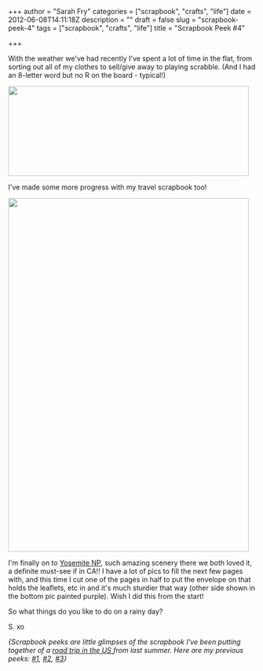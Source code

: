 +++
author = "Sarah Fry"
categories = ["scrapbook", "crafts", "life"]
date = 2012-06-08T14:11:18Z
description = ""
draft = false
slug = "scrapbook-peek-4"
tags = ["scrapbook", "crafts", "life"]
title = "Scrapbook Peek #4"

+++


With the weather we've had recently I've spent a lot of time in the flat, from sorting out all of my clothes to sell/give away to playing scrabble. (And I had an 8-letter word but no R on the board - typical!)

<a href="https://yayfryday.com/images/2012/06/scrabble.jpg"><img class="aligncenter size-full wp-image-816" title="scrabble" alt="" src="https://yayfryday.com/images/2012/06/scrabble.jpg" width="490" height="183" /></a>

I've made some more progress with my travel scrapbook too!

<a href="https://yayfryday.com/images/2012/06/scrapbook-4.jpg"><img class="aligncenter size-full wp-image-823" title="scrapbook 4" alt="" src="https://yayfryday.com/images/2012/06/scrapbook-4.jpg" width="490" height="720" /></a>

I'm finally on to <a href="http://www.nps.gov/yose/index.htm" target="_blank">Yosemite NP</a>, such amazing scenery there we both loved it, a definite must-see if in CA!! I have a lot of pics to fill the next few pages with, and this time I cut one of the pages in half to put the envelope on that holds the leaflets, etc in and it's much sturdier that way (other side shown in the bottom pic painted purple). Wish I did this from the start!

So what things do you like to do on a rainy day?

S. xo

<em>{Scrapbook peeks are little glimpses of the scrapbook I've been putting together of a <a href="https://yayfryday.com/post/category/usa-road-trip" target="_blank">road trip in the US </a>from last summer. Here are my previous peeks: <a title="A Chilled Out Weekend" href="https://yayfryday.com/post/a-chilled-out-weekend/">#1</a>, <a title="Scrapbook Peek #2" href="https://yayfryday.com/post/scrapbook-peek-2/">#2</a>, <a title="Life Lately" href="https://yayfryday.com/post/life-lately/">#3</a>}</em>

